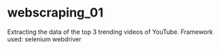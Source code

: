 # webscraping_01
Extracting the data of the top 3 trending videos of YouTube.
Framework used: selenium webdriver
